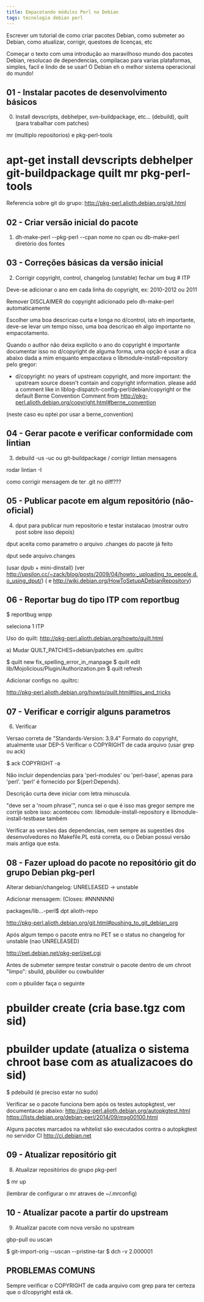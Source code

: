 ```yaml
---
title: Empacotando módulos Perl no Debian
tags: tecnologia debian perl
---
```


Escrever um tutorial de como criar pacotes Debian, como submeter ao Debian,
como atualizar, corrigir, questoes de licenças, etc

Começar o texto com uma introdução ao maravilhoso mundo dos pacotes Debian,
resolucao de dependencias, compilacao para varias plataformas, simples, facil
e lindo de se usar! O Debian eh o melhor sistema operacional do mundo!

01 - Instalar pacotes de desenvolvimento básicos
------------------------------------------------

0) Install devscripts, debhelper, svn-buildpackage, etc... (debuild), quilt (para trabalhar com patches)

mr (multiplo repositorios) e pkg-perl-tools

# apt-get install devscripts debhelper git-buildpackage quilt mr pkg-perl-tools

Referencia sobre git do grupo: http://pkg-perl.alioth.debian.org/git.html

02 - Criar versão inicial do pacote
-----------------------------------

1) dh-make-perl --pkg-perl --cpan nome no cpan ou db-make-perl diretório dos fontes

03 - Correções básicas da versão inicial
----------------------------------------

2) Corrigir copyright, control, changelog (unstable) fechar um bug # ITP

Deve-se adicionar o ano em cada linha do copyright, ex: 2010-2012 ou 2011

Remover DISCLAIMER do copyright adicionado pelo dh-make-perl automaticamente

Escolher uma boa descricao curta e longa no d/control, isto eh importante,
deve-se levar um tempo nisso, uma boa descricao eh algo importante no empacotamento.

Quando o author não deixa explícito o ano do copyright é importante
documentar isso no d/copyright de alguma forma, uma opção é usar a dica
abaixo dada a mim enquanto empacotava o libmodule-install-repository
pelo gregor:
  - d/copyright: no years of upstream copyright, and more important: the
    upstream source doesn't contain and copyright information. please add a
    comment like in liblog-dispatch-config-perl/debian/copyright or the
    default Berne Convention Comment from
    http://pkg-perl.alioth.debian.org/copyright.html#berne_convention

(neste caso eu optei por usar a berne_convention)

04 - Gerar pacote e verificar conformidade com lintian
------------------------------------------------------

3) debuild -us -uc ou git-buildpackage / corrigir lintian mensagens

rodar lintian -I

como corrigir mensagem de ter .git no diff???

05 - Publicar pacote em algum repositório (não-oficial)
-------------------------------------------------------

4) dput para publicar num repositorio e testar instalacao (mostrar outro post sobre isso depois)

dput aceita como parametro o arquivo .changes do pacote já feito

dput sede arquivo.changes

(usar dpub + mini-dinstall)
(ver http://upsilon.cc/~zack/blog/posts/2009/04/howto:_uploading_to_people.d.o_using_dput/)
( e  http://wiki.debian.org/HowToSetupADebianRepository)

06 - Reportar bug do tipo ITP com reportbug
-------------------------------------------

$ reportbug wnpp

seleciona 1 ITP

Uso do quilt: http://pkg-perl.alioth.debian.org/howto/quilt.html

  a) Mudar QUILT_PATCHES=debian/patches em .quiltrc

$ quilt new fix_spelling_error_in_manpage
$ quilt edit lib/Mojolicious/Plugin/Authorization.pm
$ quilt refresh

Adicionar configs no .quiltrc:

http://pkg-perl.alioth.debian.org/howto/quilt.html#tips_and_tricks

07 - Verificar e corrigir alguns parametros
-------------------------------------------

6) Verificar

Versao correta de "Standards-Version: 3.9.4"
Formato do copyright, atualmente usar DEP-5
Verificar o COPYRIGHT de cada arquivo (usar grep ou ack)

$ ack COPYRIGHT -a

Não incluir dependencias para 'perl-modules' ou 'perl-base', apenas para
'perl'. 'perl' é fornecido por ${perl:Depends}.

Descrição curta deve iniciar com letra minuscula.

"deve ser a 'noum phrase'", nunca sei o que é isso mas gregor sempre me corrije sobre isso:
aconteceu com: libmodule-install-repository e libmodule-install-testbase também

Verificar as versões das dependencias, nem sempre as sugestões
dos desenvolvedores no Makefile.PL está correta, ou o Debian
possui versão mais antiga que esta.

08 - Fazer upload do pacote no repositório git do grupo Debian pkg-perl
-----------------------------------------------------------------------

Alterar debian/changelog: UNRELEASED -> unstable

Adicionar mensagem: (Closes: #NNNNNN)

packages/lib...-perl$ dpt alioth-repo

http://pkg-perl.alioth.debian.org/git.html#pushing_to_git_debian_org

Após algum tempo o pacote entra no PET se o status no changelog for unstable
(nao UNRELEASED)

http://pet.debian.net/pkg-perl/pet.cgi

Antes de submeter sempre testar construir o pacote dentro de um chroot "limpo": sbuild, pbuilder ou cowbuilder

com o pbuilder faça o seguinte

# pbuilder create (cria base.tgz com sid)
# pbuilder update (atualiza o sistema chroot base com as atualizacoes do sid)
$ pdebuild (é preciso estar no sudo)

Verificar se o pacote funciona bem após os testes autopkgtest, ver documentacao abaixo:
http://pkg-perl.alioth.debian.org/autopkgtest.html
https://lists.debian.org/debian-perl/2014/09/msg00100.html

Alguns pacotes marcados na whitelist são executados contra o autopkgtest no servidor CI
http://ci.debian.net

09 - Atualizar repositório git
------------------------------

8) Atualizar repositórios do grupo pkg-perl

$ mr up

(lembrar de configurar o mr atraves de ~/.mrconfig)

10 - Atualizar pacote a partir do upstream
------------------------------------------

9) Atualizar pacote com nova versão no upstream

gbp-pull ou uscan

$ git-import-orig --uscan --pristine-tar
$ dch -v 2.000001

PROBLEMAS COMUNS
----------------

Sempre verificar o COPYRIGHT de cada arquivo com grep para ter certeza
que o d/copyright está ok.
